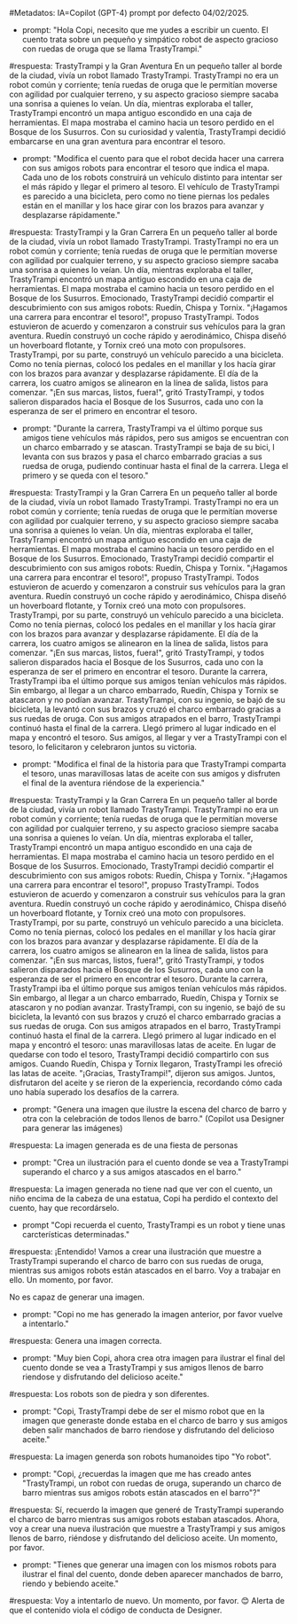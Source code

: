 #Metadatos: IA=Copilot (GPT-4) prompt por defecto 04/02/2025.

- prompt: "Hola Copi, necesito que me yudes a escribir un cuento. El cuento trata sobre un pequeño y simpático robot de aspecto gracioso con ruedas de oruga que se llama TrastyTrampi."

#respuesta:
TrastyTrampi y la Gran Aventura
En un pequeño taller al borde de la ciudad, vivía un robot llamado TrastyTrampi. TrastyTrampi no era un robot común y corriente; tenía ruedas de oruga que le permitían moverse con agilidad por cualquier terreno, y su aspecto gracioso siempre sacaba una sonrisa a quienes lo veían.
Un día, mientras exploraba el taller, TrastyTrampi encontró un mapa antiguo escondido en una caja de herramientas. El mapa mostraba el camino hacia un tesoro perdido en el Bosque de los Susurros. Con su curiosidad y valentía, TrastyTrampi decidió embarcarse en una gran aventura para encontrar el tesoro.

- prompt: "Modifica el cuento para que el robot decida hacer una carrera con sus amigos robots para encontrar el tesoro que indica el mapa. Cada uno de los robots construirá un vehículo distinto para intentar ser el más rápido y llegar el primero al tesoro. El vehículo de TrastyTrampi es parecido a una bicicleta, pero como no tiene piernas los pedales están en el manillar y los hace girar con los brazos para avanzar y desplazarse rápidamente."

#respuesta:
TrastyTrampi y la Gran Carrera
En un pequeño taller al borde de la ciudad, vivía un robot llamado TrastyTrampi. TrastyTrampi no era un robot común y corriente; tenía ruedas de oruga que le permitían moverse con agilidad por cualquier terreno, y su aspecto gracioso siempre sacaba una sonrisa a quienes lo veían.
Un día, mientras exploraba el taller, TrastyTrampi encontró un mapa antiguo escondido en una caja de herramientas. El mapa mostraba el camino hacia un tesoro perdido en el Bosque de los Susurros. Emocionado, TrastyTrampi decidió compartir el descubrimiento con sus amigos robots: Ruedín, Chispa y Tornix.
"¡Hagamos una carrera para encontrar el tesoro!", propuso TrastyTrampi. Todos estuvieron de acuerdo y comenzaron a construir sus vehículos para la gran aventura. Ruedín construyó un coche rápido y aerodinámico, Chispa diseñó un hoverboard flotante, y Tornix creó una moto con propulsores.
TrastyTrampi, por su parte, construyó un vehículo parecido a una bicicleta. Como no tenía piernas, colocó los pedales en el manillar y los hacía girar con los brazos para avanzar y desplazarse rápidamente.
El día de la carrera, los cuatro amigos se alinearon en la línea de salida, listos para comenzar. "¡En sus marcas, listos, fuera!", gritó TrastyTrampi, y todos salieron disparados hacia el Bosque de los Susurros, cada uno con la esperanza de ser el primero en encontrar el tesoro.

- prompt: "Durante la carrera, TrastyTrampi va el último porque sus amigos tiene vehículos más rápidos, pero sus amigos se encuentran con un charco embarrado y se atascan. TrastyTrampi se baja de su bici, l levanta con sus brazos y pasa el charco embarrado gracias a sus ruedsa de oruga, pudiendo continuar hasta el final de la carrera. Llega el primero y se queda con el tesoro."

#respuesta:
TrastyTrampi y la Gran Carrera
En un pequeño taller al borde de la ciudad, vivía un robot llamado TrastyTrampi. TrastyTrampi no era un robot común y corriente; tenía ruedas de oruga que le permitían moverse con agilidad por cualquier terreno, y su aspecto gracioso siempre sacaba una sonrisa a quienes lo veían.
Un día, mientras exploraba el taller, TrastyTrampi encontró un mapa antiguo escondido en una caja de herramientas. El mapa mostraba el camino hacia un tesoro perdido en el Bosque de los Susurros. Emocionado, TrastyTrampi decidió compartir el descubrimiento con sus amigos robots: Ruedín, Chispa y Tornix.
"¡Hagamos una carrera para encontrar el tesoro!", propuso TrastyTrampi. Todos estuvieron de acuerdo y comenzaron a construir sus vehículos para la gran aventura. Ruedín construyó un coche rápido y aerodinámico, Chispa diseñó un hoverboard flotante, y Tornix creó una moto con propulsores.
TrastyTrampi, por su parte, construyó un vehículo parecido a una bicicleta. Como no tenía piernas, colocó los pedales en el manillar y los hacía girar con los brazos para avanzar y desplazarse rápidamente.
El día de la carrera, los cuatro amigos se alinearon en la línea de salida, listos para comenzar. "¡En sus marcas, listos, fuera!", gritó TrastyTrampi, y todos salieron disparados hacia el Bosque de los Susurros, cada uno con la esperanza de ser el primero en encontrar el tesoro.
Durante la carrera, TrastyTrampi iba el último porque sus amigos tenían vehículos más rápidos. Sin embargo, al llegar a un charco embarrado, Ruedín, Chispa y Tornix se atascaron y no podían avanzar. TrastyTrampi, con su ingenio, se bajó de su bicicleta, la levantó con sus brazos y cruzó el charco embarrado gracias a sus ruedas de oruga.
Con sus amigos atrapados en el barro, TrastyTrampi continuó hasta el final de la carrera. Llegó primero al lugar indicado en el mapa y encontró el tesoro. Sus amigos, al llegar y ver a TrastyTrampi con el tesoro, lo felicitaron y celebraron juntos su victoria.

- prompt: "Modifica el final de la historia para que TrastyTrampi comparta el tesoro, unas maravillosas latas de aceite con sus amigos y disfruten el final de la aventura riéndose de la experiencia."

#respuesta:
TrastyTrampi y la Gran Carrera
En un pequeño taller al borde de la ciudad, vivía un robot llamado TrastyTrampi. TrastyTrampi no era un robot común y corriente; tenía ruedas de oruga que le permitían moverse con agilidad por cualquier terreno, y su aspecto gracioso siempre sacaba una sonrisa a quienes lo veían.
Un día, mientras exploraba el taller, TrastyTrampi encontró un mapa antiguo escondido en una caja de herramientas. El mapa mostraba el camino hacia un tesoro perdido en el Bosque de los Susurros. Emocionado, TrastyTrampi decidió compartir el descubrimiento con sus amigos robots: Ruedín, Chispa y Tornix.
"¡Hagamos una carrera para encontrar el tesoro!", propuso TrastyTrampi. Todos estuvieron de acuerdo y comenzaron a construir sus vehículos para la gran aventura. Ruedín construyó un coche rápido y aerodinámico, Chispa diseñó un hoverboard flotante, y Tornix creó una moto con propulsores.
TrastyTrampi, por su parte, construyó un vehículo parecido a una bicicleta. Como no tenía piernas, colocó los pedales en el manillar y los hacía girar con los brazos para avanzar y desplazarse rápidamente.
El día de la carrera, los cuatro amigos se alinearon en la línea de salida, listos para comenzar. "¡En sus marcas, listos, fuera!", gritó TrastyTrampi, y todos salieron disparados hacia el Bosque de los Susurros, cada uno con la esperanza de ser el primero en encontrar el tesoro.
Durante la carrera, TrastyTrampi iba el último porque sus amigos tenían vehículos más rápidos. Sin embargo, al llegar a un charco embarrado, Ruedín, Chispa y Tornix se atascaron y no podían avanzar. TrastyTrampi, con su ingenio, se bajó de su bicicleta, la levantó con sus brazos y cruzó el charco embarrado gracias a sus ruedas de oruga.
Con sus amigos atrapados en el barro, TrastyTrampi continuó hasta el final de la carrera. Llegó primero al lugar indicado en el mapa y encontró el tesoro: unas maravillosas latas de aceite. En lugar de quedarse con todo el tesoro, TrastyTrampi decidió compartirlo con sus amigos.
Cuando Ruedín, Chispa y Tornix llegaron, TrastyTrampi les ofreció las latas de aceite. "¡Gracias, TrastyTrampi!", dijeron sus amigos. Juntos, disfrutaron del aceite y se rieron de la experiencia, recordando cómo cada uno había superado los desafíos de la carrera.

- prompt: "Genera una imagen que ilustre la escena del charco de barro y otra con la celebración de todos llenos de barro." (Copilot usa Designer para generar las imágenes)

#respuesta:
La imagen generada es de una fiesta de personas

- prompt: "Crea un ilustración para el cuento donde se vea a TrastyTrampi superando el charco y a sus amigos atascados en el barro."

#respuesta:
La imagen generada no tiene nad que ver con el cuento, un niño encima de la cabeza de una estatua, Copi ha perdido el contexto del cuento, hay que recordárselo.

- prompt "Copi recuerda el cuento, TrastyTrampi es un robot y tiene unas carcterísticas determinadas."
  
#respuesta:
¡Entendido! Vamos a crear una ilustración que muestre a TrastyTrampi superando el charco de barro con sus ruedas de oruga, mientras sus amigos robots están atascados en el barro.
Voy a trabajar en ello. Un momento, por favor. 

No es capaz de generar una imagen.

- prompt: "Copi no me has generado la imagen anterior, por favor vuelve a intentarlo."

#respuesta:
Genera una imagen correcta.

- prompt: "Muy bien Copi, ahora crea otra imagen para ilustrar el final del cuento donde se vea a TrastyTrampi y sus amigos llenos de barro riendose y disfrutando del delicioso aceite."
  
#respuesta:
Los robots son de piedra y son diferentes.

- prompt: "Copi, TrastyTrampi debe de ser el mismo robot que en la imagen que generaste donde estaba en el charco de barro y sus amigos deben salir manchados de barro riendose y disfrutando del delicioso aceite."

#respuesta:
La imagen generda son robots humanoides tipo "Yo robot".

- prompt: "Copi, ¿recuerdas la imagen que me has creado antes "TrastyTrampi, un robot con ruedas de oruga, superando un charco de barro mientras sus amigos robots están atascados en el barro"?"

#respuesta:
Sí, recuerdo la imagen que generé de TrastyTrampi superando el charco de barro mientras sus amigos robots estaban atascados. Ahora, voy a crear una nueva ilustración que muestre a TrastyTrampi y sus amigos llenos de barro, riéndose y disfrutando del delicioso aceite. Un momento, por favor. 

- prompt: "Tienes que generar una imagen con los mismos robots para ilustrar el final del cuento, donde deben aparecer manchados de barro, riendo y bebiendo aceite."

#respuesta:
Voy a intentarlo de nuevo. Un momento, por favor. 😊
Alerta de que el contenido viola el código de conducta de Designer.

